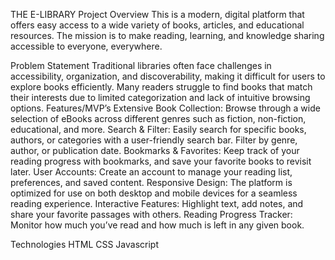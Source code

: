 THE E-LIBRARY
Project Overview
 This is a modern, digital platform that offers easy access to a wide variety of books, articles, and educational resources. The mission is to make reading, learning, and knowledge sharing accessible to everyone, everywhere.

Problem Statement
Traditional libraries often face challenges in accessibility, organization, and discoverability, making it difficult for users to explore books efficiently. Many readers struggle to find books that match their interests due to limited categorization and lack of intuitive browsing options.
Features/MVP’s
Extensive Book Collection: Browse through a wide selection of eBooks across different genres such as fiction, non-fiction, educational, and more.
Search & Filter: Easily search for specific books, authors, or categories with a user-friendly search bar. Filter by genre, author, or publication date.
Bookmarks & Favorites: Keep track of your reading progress with bookmarks, and save your favorite books to revisit later.
User Accounts: Create an account to manage your reading list, preferences, and saved content.
Responsive Design: The platform is optimized for use on both desktop and mobile devices for a seamless reading experience.
Interactive Features: Highlight text, add notes, and share your favorite passages with others.
Reading Progress Tracker: Monitor how much you’ve read and how much is left in any given book.



Technologies
HTML
CSS
Javascript
